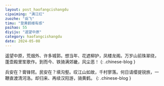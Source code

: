 ```yaml
---
layout: post_haofangcishangdu
cipaiming: "满江红"
zuozhe: "岳飞"
timu: "登黄鹤楼有感"
paihao: 55
diyiju: "遥望中原"
category: haofangcishangdu
date: 2024-05-08
---
```


遥望中原，荒烟外、许多城郭。想当年、花遮柳护，凤楼龙阁。万岁山前珠翠绕，蓬壶殿里笙歌作。到而今、铁骑满郊畿，风尘恶！
{: .chinese-blog }

兵安在？膏锋锷。民安在？填沟壑。叹江山如故，千村寥落。何日请缨提锐旅，一鞭直渡清河洛。却归来、再续汉阳游，骑黄鹤。
{: .chinese-blog }

